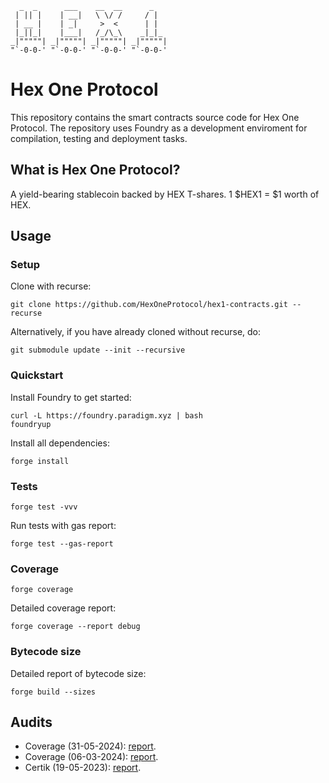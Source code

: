 ```
  _  _      ___    __  __      _    
 | || |    | __|   \ \/ /     / |   
 | __ |    | _|     >  <      | |   
 |_||_|    |___|   /_/\_\    _|_|_  
_|"""""| _|"""""| _|"""""| _|"""""| 
"`-0-0-' "`-0-0-' "`-0-0-' "`-0-0-' 
```
# Hex One Protocol
This repository contains the smart contracts source code for Hex One Protocol. The repository uses Foundry as a development enviroment for compilation, testing and deployment tasks.

## What is Hex One Protocol?
A yield-bearing stablecoin backed by HEX T-shares. 1 $HEX1 = $1 worth of HEX.

## Usage
### Setup
Clone with recurse:
```
git clone https://github.com/HexOneProtocol/hex1-contracts.git --recurse
```

Alternatively, if you have already cloned without recurse, do:

```
git submodule update --init --recursive
```

### Quickstart
Install Foundry to get started:
```
curl -L https://foundry.paradigm.xyz | bash
foundryup
```

Install all dependencies:
```
forge install
```

### Tests
```
forge test -vvv
```

Run tests with gas report:

```
forge test --gas-report
```

### Coverage
```
forge coverage
```

Detailed coverage report:

```
forge coverage --report debug
```

### Bytecode size
Detailed report of bytecode size:
```
forge build --sizes
```

## Audits
- Coverage (31-05-2024): [report](https://github.com/coveragelabs/portfolio/blob/main/reports/2024-05-hex1.pdf).
- Coverage (06-03-2024): [report](https://github.com/coveragelabs/portfolio/blob/main/reports/2024-01-hex1.pdf).
- Certik (19-05-2023): [report](https://skynet.certik.com/projects/hex1#active-monitor).
